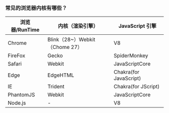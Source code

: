 ### 常见的浏览器内核有哪些？

| 浏览器/RunTime | 内核（渲染引擎）               | JavaScript 引擎        |
| -------------- | ------------------------------ | ---------------------- |
| Chrome         | Blink（28~）Webkit（Chome 27） | V8                     |
| FireFox        | Gecko                          | SpiderMonkey           |
| Safari         | Webkit                         | JavaScriptCore         |
| Edge           | EdgeHTML                       | Chakra(for JavaScript) |
| IE             | Trident                        | Chakra(for JScript)    |
| PhantomJS      | Webkit                         | JavaScriptCore         |
| Node.js        | -                              | V8                     |

